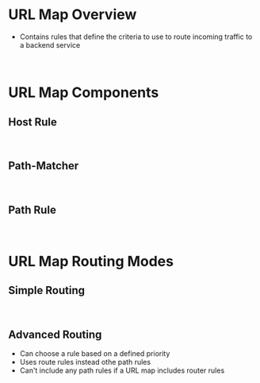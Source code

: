 # URL Map Overview

* Contains rules that define the criteria to use to route incoming traffic to a backend service

<br>

# URL Map Components

## Host Rule

<br>

## Path-Matcher

<br>

## Path Rule

<br>

# URL Map Routing Modes

## Simple Routing

<br>

## Advanced Routing

* Can choose a rule based on a defined priority
* Uses route rules instead othe path rules
* Can't include any path rules if a URL map includes router rules